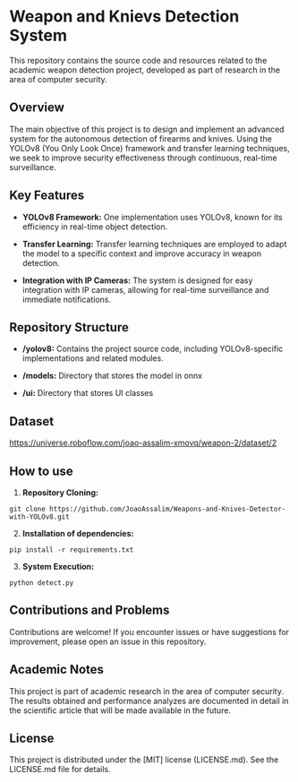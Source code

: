 # Weapon and Knievs Detection System

This repository contains the source code and resources related to the academic weapon detection project, developed as part of research in the area of ​​computer security.

## Overview

The main objective of this project is to design and implement an advanced system for the autonomous detection of firearms and knives. Using the YOLOv8 (You Only Look Once) framework and transfer learning techniques, we seek to improve security effectiveness through continuous, real-time surveillance.

## Key Features

- **YOLOv8 Framework:** One implementation uses YOLOv8, known for its efficiency in real-time object detection.
  
- **Transfer Learning:** Transfer learning techniques are employed to adapt the model to a specific context and improve accuracy in weapon detection.

- **Integration with IP Cameras:** The system is designed for easy integration with IP cameras, allowing for real-time surveillance and immediate notifications.

## Repository Structure

- **/yolov8:** Contains the project source code, including YOLOv8-specific implementations and related modules.

- **/models:** Directory that stores the model in onnx

- **/ui:** Directory that stores UI classes

## Dataset

https://universe.roboflow.com/joao-assalim-xmovq/weapon-2/dataset/2

## How to use

1. **Repository Cloning:**

```
git clone https://github.com/JoaoAssalim/Weapons-and-Knives-Detector-with-YOLOv8.git
```

2. **Installation of dependencies:**

```
pip install -r requirements.txt
```

3. **System Execution:**

```
python detect.py
```


## Contributions and Problems

Contributions are welcome! If you encounter issues or have suggestions for improvement, please open an issue in this repository.

## Academic Notes

This project is part of academic research in the area of ​​computer security. The results obtained and performance analyzes are documented in detail in the scientific article that will be made available in the future.

## License

This project is distributed under the [MIT] license (LICENSE.md). See the LICENSE.md file for details.
